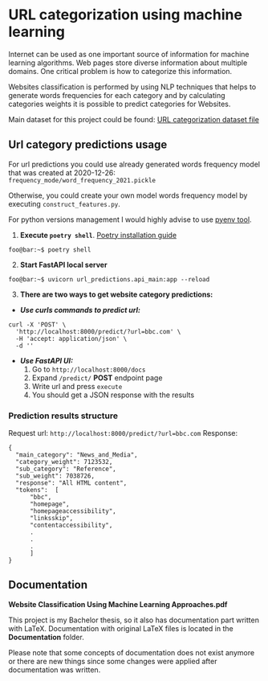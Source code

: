 # URL categorization using machine learning

Internet can be used as one important source of information for machine learning algorithms. Web
pages store diverse information about multiple domains. One critical problem is how to categorize
this information. 

Websites classification is performed by using NLP techniques that helps to generate words frequencies for each category and by calculating categories weights it is possible to predict categories for Websites. 

Main dataset for this project could be found: [URL categorization dataset file](https://data.world/crowdflower/url-categorization)

## Url category predictions usage

For url predictions you could use already generated words frequency model that was created at 2020-12-26: 
`frequency_mode/word_frequency_2021.pickle`

Otherwise, you could create your own model words frequency model by executing `construct_features.py`.

For python versions management I would highly advise to use [pyenv tool](https://github.com/pyenv/pyenv).

1. **Execute `poetry shell`**. [Poetry installation guide](https://python-poetry.org/docs/)
```commandline
foo@bar:~$ poetry shell
```
2. **Start FastAPI local server**
```commandline
foo@bar:~$ uvicorn url_predictions.api_main:app --reload
```
3. **There are two ways to get website category predictions:**

* _**Use curls commands to predict url:**_
```commandline
curl -X 'POST' \
  'http://localhost:8000/predict/?url=bbc.com' \
  -H 'accept: application/json' \
  -d ''
```

* _**Use FastAPI UI:**_
  1. Go to `http://localhost:8000/docs`
  2. Expand `/predict/` **POST** endpoint page
  3. Write url and press `execute`
  4. You should get a JSON response with the results


### Prediction results structure

Request url: `http://localhost:8000/predict/?url=bbc.com`
Response:
```commandline
{
  "main_category": "News_and_Media",
  "category_weight": 7123532,
  "sub_category": "Reference",
  "sub_weight": 7038726,
  "response": "All HTML content",
  "tokens":  [
      "bbc",
      "homepage",
      "homepageaccessibility",
      "linksskip",
      "contentaccessibility",
      .
      .
      .
      ]
}
```
## Documentation

**Website Classification Using Machine Learning Approaches.pdf** 


This project is my Bachelor thesis, so it also has documentation part written with LaTeX. Documentation with original LaTeX files is located in the **Documentation** folder.

Please note that some concepts of documentation does not exist anymore or there are new things since some changes were applied after documentation was written.
